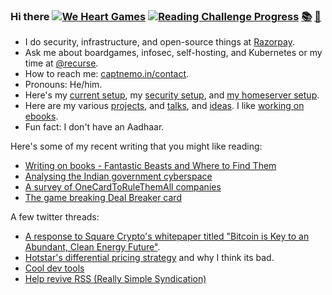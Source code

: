 ### Hi there [![We Heart Games](https://ghcdn.rawgit.org/captn3m0/captn3m0/master/img/weheart-small.png)](https://weheart.github.io/) [![Reading Challenge Progress](https://img.shields.io/badge/Reading%20Challenge-21%2F36-orange)](https://www.goodreads.com/challenges/11650) [:books:](https://books.captnemo.in) [:game_die:](https://boardgames.captnemo.in)

- I do security, infrastructure, and open-source things at [Razorpay](https://github.com/razorpay).
- Ask me about boardgames, infosec, self-hosting, and Kubernetes or my time at [@recurse](https://www.recurse.com/).
- How to reach me: [captnemo.in/contact](https://captnemo.in/contact/).
- Pronouns: He/him.
- Here's my [current setup](https://captnemo.in/setup/), my [security setup](https://captnemo.in/blog/2020/01/04/security-setup/), and [my homeserver setup](https://captnemo.in/blog/2017/09/17/home-server-build/).
- Here are my various [projects](https://captnemo.in/projects/), and [talks](https://captnemo.in/talks/), and [ideas](https://github.com/captn3m0/ideas). I like [working on ebooks](https://captnemo.in/ebooks/).
- Fun fact: I don't have an Aadhaar.

Here's some of my recent writing that you might like reading:

- [Writing on books - Fantastic Beasts and Where to Find Them](https://captnemo.in/blog/2020/11/29/fantastic-beasts-graffiti/)
- [Analysing the Indian government cyberspace](https://captnemo.in/blog/2020/09/16/goi-cyberspace/)
- [A survey of OneCardToRuleThemAll companies](https://captnemo.in/one-card-to-rule-them-all/)
- [The game breaking Deal Breaker card](https://captnemo.in/monopoly-deal/)

A few twitter threads:

- [A response to Square Crypto's whitepaper titled "Bitcoin is Key to an Abundant, Clean Energy Future"](https://twitter.com/captn3m0/status/1384954991429967872).
- [Hotstar's differential pricing strategy](https://twitter.com/captn3m0/status/1375483543392972800) and why I think its bad.
- [Cool dev tools](https://twitter.com/captn3m0/status/1272166319274594304)
- [Help revive RSS (Really Simple Syndication)](https://twitter.com/captn3m0/status/1018850458675408902)
